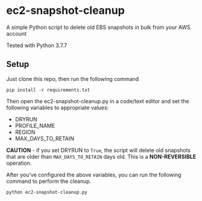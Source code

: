 # ec2-snapshot-cleanup
A simple Python script to delete old EBS snapshots in bulk from your AWS account

Tested with Python 3.7.7

## Setup
Just clone this repo, then run the following command

```
pip install -r requirements.txt
```

Then open the ec2-snapshot-cleanup.py in a code/text editor and set the following variables to appropriate values:
* DRYRUN
* PROFILE_NAME
* REGION
* MAX_DAYS_TO_RETAIN

**CAUTION** - if you set DRYRUN to `True`, the script will delete old snapshots that are older than `MAX_DAYS_TO_RETAIN` days old. This is a **NON-REVERSIBLE** operation.

After you've configured the above variables, you can run the following command to perform the cleanup.

```
python ec2-snapshot-cleanup.py
```

